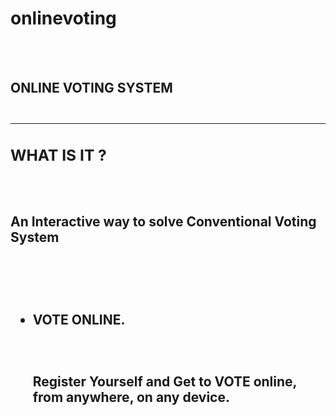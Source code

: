 # onlinevoting
<br><br><h2><b>ONLINE VOTING SYSTEM<b><h2>
  <hr>
  <h3><b>WHAT IS IT ?<b></h3><br>
    <h4>An Interactive way to solve Conventional Voting System</h4><br><br>
    <p>
      <ul>
        <li><h4>VOTE ONLINE.</h4><br><p>Register Yourself and Get to VOTE online, from anywhere, on any device.</p></li>
    </ul>
  
